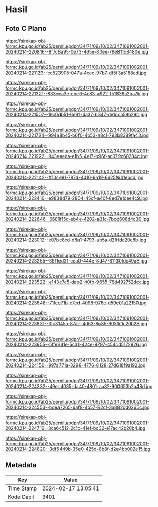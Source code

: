 # Hasil

## Foto C Plano

https://sirekap-obj-formc.kpu.go.id/ab25/pemilu/pdpr/34/71/09/10/02/3471091002001-20240214-220816--8f7c8a95-0e73-465e-80ee-79e811d8480e.jpg

https://sirekap-obj-formc.kpu.go.id/ab25/pemilu/pdpr/34/71/09/10/02/3471091002001-20240214-221123--cc523905-047a-4cec-97b7-df5f3a5188cd.jpg

https://sirekap-obj-formc.kpu.go.id/ab25/pemilu/pdpr/34/71/09/10/02/3471091002001-20240214-221321--833eea3e-ebe6-4c83-a922-f51838a2ba7b.jpg

https://sirekap-obj-formc.kpu.go.id/ab25/pemilu/pdpr/34/71/09/10/02/3471091002001-20240214-221507--19c0db51-6e91-4a37-b347-de1cca59b29b.jpg

https://sirekap-obj-formc.kpu.go.id/ab25/pemilu/pdpr/34/71/09/10/02/3471091002001-20240214-221724--994a8b45-b6f0-4b53-a8c1-793b8389fa43.jpg

https://sirekap-obj-formc.kpu.go.id/ab25/pemilu/pdpr/34/71/09/10/02/3471091002001-20240214-221922--943eaeda-e1b5-4e17-b96f-ac079c60284c.jpg

https://sirekap-obj-formc.kpu.go.id/ab25/pemilu/pdpr/34/71/09/10/02/3471091002001-20240214-222142--ff10ce81-7874-4d10-9a19-6625f641ebcd.jpg

https://sirekap-obj-formc.kpu.go.id/ab25/pemilu/pdpr/34/71/09/10/02/3471091002001-20240214-222410--e9838d79-2864-45cf-a40f-8ed7e1dee4c9.jpg

https://sirekap-obj-formc.kpu.go.id/ab25/pemilu/pdpr/34/71/09/10/02/3471091002001-20240214-222646--6681f15d-eb4e-4202-a31c-7bcd606d4c39.jpg

https://sirekap-obj-formc.kpu.go.id/ab25/pemilu/pdpr/34/71/09/10/02/3471091002001-20240214-223012--e07bc8cd-d8a1-4793-ab5a-d2fffdc20e8b.jpg

https://sirekap-obj-formc.kpu.go.id/ab25/pemilu/pdpr/34/71/09/10/02/3471091002001-20240214-223255--3911ed31-cea0-444e-8d47-81130fdc49a8.jpg

https://sirekap-obj-formc.kpu.go.id/ab25/pemilu/pdpr/34/71/09/10/02/3471091002001-20240214-223522--e143c7c5-dab2-40fb-9655-76d492752dcc.jpg

https://sirekap-obj-formc.kpu.go.id/ab25/pemilu/pdpr/34/71/09/10/02/3471091002001-20240214-223648--71fec71b-c7cd-4098-976e-d59c01a22150.jpg

https://sirekap-obj-formc.kpu.go.id/ab25/pemilu/pdpr/34/71/09/10/02/3471091002001-20240214-223831--3fc3145a-87ae-4d63-8c85-9031c1c20b28.jpg

https://sirekap-obj-formc.kpu.go.id/ab25/pemilu/pdpr/34/71/09/10/02/3471091002001-20240214-223955--5ffe341e-5c31-424e-9797-454cd5172926.jpg

https://sirekap-obj-formc.kpu.go.id/ab25/pemilu/pdpr/34/71/09/10/02/3471091002001-20240214-224150--997a771a-3298-4776-8128-27d618f9a192.jpg

https://sirekap-obj-formc.kpu.go.id/ab25/pemilu/pdpr/34/71/09/10/02/3471091002001-20240214-224332--49ec4035-da40-4801-aa82-900653b2a48d.jpg

https://sirekap-obj-formc.kpu.go.id/ab25/pemilu/pdpr/34/71/09/10/02/3471091002001-20240214-224553--bdea7265-6af8-4b57-92cf-3a882dd0265c.jpg

https://sirekap-obj-formc.kpu.go.id/ab25/pemilu/pdpr/34/71/09/10/02/3471091002001-20240214-224716--3ca6c512-2c1b-41ef-bc32-e17ac42b20b4.jpg

https://sirekap-obj-formc.kpu.go.id/ab25/pemilu/pdpr/34/71/09/10/02/3471091002001-20240214-224820--3df5449b-35e0-425d-8b8f-d2e4bb002e15.jpg


## Metadata

| Key        | Value               |
| ---------- | ------------------- |
| Time Stamp | 2024-02-17 13:05:41 |
| Kode Dapil | 3401                |



